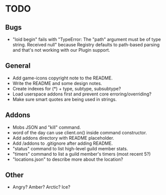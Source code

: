 
# TODO

## Bugs
  * "loid begin" fails with "TypeError: The "path" argument must be of
    type string. Received null" because Registry defaults to path-based
    parsing and that's not working with our Plugin support.

## General
  * Add game-icons copyright note to the README.
  * Write the README and some design notes.
  * Create indexes for (*) + type, subtype, subsubtype?
  * Load userspace addons first and prevent core erroring/overriding?
  * Make sure smart quotes are being used in strings.

## Addons
  * Mobs JSON and "kill" command.
  * word of the day can use client.on() inside command constructor.
  * Add addons directory with README placeholder.
  * Add /addons to .gitignore after adding README.
  * "status" command to list high-level guild member stats.
  * "timers" command to list a guild member's timers (most recent 5?)
  * "locations.json" to describe more about the location?

## Other
  * Angry? Amber? Arctic? Ice?
